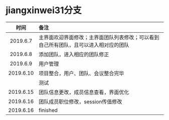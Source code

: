 # jiangxinwei31分支



|   时间    | 备注                                                         |
| :-------: | :----------------------------------------------------------- |
| 2019.6.7  | 主界面欢迎界面修改；主界面团队列表修改；可以看到自己所有团队，且可以进入相对应的团队 |
| 2019.6.8  | 添加团队，进入相应的团队修正                                 |
| 2019.6.9  | 用户管理                                                     |
| 2019.6.10 | 项目整合，用户、团队、会议整合完毕                           |
|           | 测试                                                         |
| 2019.6.15 | 团队信息更改，成员信息查看，界面优化                         |
| 2019.6.16 | 团队成员职位修改，session传值修改                            |
| 2019.6.16 | finished                                                     |





